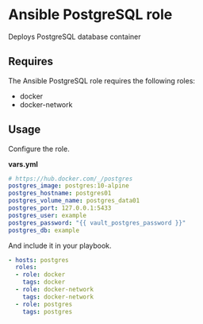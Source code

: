 # Ansible PostgreSQL role

Deploys PostgreSQL database container

## Requires

The Ansible PostgreSQL role requires the following roles:

* docker
* docker-network

## Usage

Configure the role.

**vars.yml**

```yml
# https://hub.docker.com/_/postgres
postgres_image: postgres:10-alpine
postgres_hostname: postgres01
postgres_volume_name: postgres_data01
postgres_port: 127.0.0.1:5433
postgres_user: example
postgres_password: "{{ vault_postgres_password }}"
postgres_db: example
```

And include it in your playbook.

```yml
- hosts: postgres
  roles:
  - role: docker
    tags: docker
  - role: docker-network
    tags: docker-network
  - role: postgres
    tags: postgres
```
